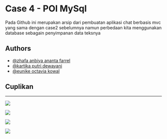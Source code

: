 # Case 4 - POI MySql

Pada Github ini merupakan arsip dari pembuatan aplikasi chat berbasis mvc yang sama dengan case2 sebelumnya namun perbedaan kita menggunakan database sebagain penyimpanan data teksnya

## Authors

- [@zhafa anbiya ananta farrel](https://www.github.com/zhafaanbiya311)
- [@kartika putri dewayani](https://github.com/kartikapdy)
- [@eunike octavia kowal](https://github.com/viakowal)

## Cuplikan

---

![](https://img.shields.io/badge/PHP-Programming-informational?style=flat&logo=php&logoColor=white&color=purple)

![](https://img.shields.io/badge/JavaScript-Programming-informational?style=flat&logo=javascript&logoColor=white&color=yellow)

![](https://img.shields.io/badge/HTML-Markup-informational?style=flat&logo=html5&logoColor=white&color=blue)

![](https://img.shields.io/badge/CSS-Stylesheet-informational?style=flat&logo=css3&logoColor=white&color=orange)
